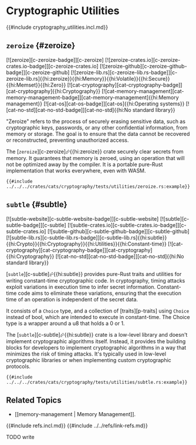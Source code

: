 # Cryptographic Utilities

{{#include cryptography_utilities.incl.md}}

## `zeroize` {#zeroize}

[![zeroize][c-zeroize-badge]][c-zeroize] [![zeroize-crates.io][c-zeroize-crates.io-badge]][c-zeroize-crates.io] [![zeroize-github][c-zeroize-github-badge]][c-zeroize-github] [![zeroize-lib.rs][c-zeroize-lib.rs-badge]][c-zeroize-lib.rs]{{hi:zeroize}}{{hi:Memory}}{{hi:Volatile}}{{hi:Secure}}{{hi:Memset}}{{hi:Zero}} [![cat-cryptography][cat-cryptography-badge]][cat-cryptography]{{hi:Cryptography}} [![cat-memory-management][cat-memory-management-badge]][cat-memory-management]{{hi:Memory management}} [![cat-os][cat-os-badge]][cat-os]{{hi:Operating systems}} [![cat-no-std][cat-no-std-badge]][cat-no-std]{{hi:No standard library}}

"Zeroize" refers to the process of securely erasing sensitive data, such as cryptographic keys, passwords, or any other confidential information, from memory or storage. The goal is to ensure that the data cannot be recovered or reconstructed, preventing unauthorized access.

The [`zeroize`][c-zeroize]⮳{{hi:zeroize}} crate securely clear secrets from memory. It guarantees that memory is zeroed, using an operation that will not be optimized away by the compiler. It is a portable pure-Rust implementation that works everywhere, even with WASM.

```rust,editable
{{#include ../../../crates/cats/cryptography/tests/utilities/zeroize.rs:example}}
```

## `subtle` {#subtle}

[![subtle-website][c-subtle-website-badge]][c-subtle-website] [![subtle][c-subtle-badge]][c-subtle] [![subtle-crates.io][c-subtle-crates.io-badge]][c-subtle-crates.io] [![subtle-github][c-subtle-github-badge]][c-subtle-github] [![subtle-lib.rs][c-subtle-lib.rs-badge]][c-subtle-lib.rs]{{hi:subtle}}{{hi:Crypto}}{{hi:Cryptography}}{{hi:Utilities}}{{hi:Constant-time}} [![cat-cryptography][cat-cryptography-badge]][cat-cryptography]{{hi:Cryptography}} [![cat-no-std][cat-no-std-badge]][cat-no-std]{{hi:No standard library}}

[`subtle`][c-subtle]⮳{{hi:subtle}} provides pure-Rust traits and utilities for writing constant-time cryptographic code. In cryptography, timing attacks exploit variations in execution time to infer secret information. Constant-time code aims to eliminate these variations, ensuring that the execution time of an operation is independent of the secret data.

It consists of a `Choice` type, and a collection of [traits][p-traits] using `Choice` instead of bool, which are intended to execute in constant-time. The Choice type is a wrapper around a u8 that holds a 0 or 1.

The [`subtle`][c-subtle]⮳{{hi:subtle}} crate is a low-level library and doesn't implement cryptographic algorithms itself. Instead, it provides the building blocks for developers to implement cryptographic algorithms in a way that minimizes the risk of timing attacks. It's typically used in low-level cryptographic libraries or when implementing custom cryptographic protocols.

```rust,editable
{{#include ../../../crates/cats/cryptography/tests/utilities/subtle.rs:example}}
```

## Related Topics

- [[memory-management | Memory Management]].

{{#include refs.incl.md}}
{{#include ../../refs/link-refs.md}}

<div class="hidden">
TODO write
</div>
